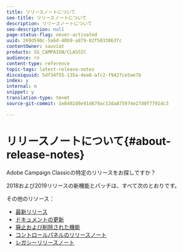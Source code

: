 ```yaml
---
title: リリースノートについて
seo-title: リリースノートについて
description: リリースノートについて
seo-description: null
page-status-flag: never-activated
uuid: 269d590c-5a6d-40b9-a879-02f5033863fc
contentOwner: sauviat
products: SG_CAMPAIGN/CLASSIC
audience: rn
content-type: reference
topic-tags: latest-release-notes
discoiquuid: 5df34f55-135a-4ea8-afc2-f9427ce5ae7b
index: y
internal: n
snippet: y
translation-type: tm+mt
source-git-commit: 1e8492d8e91d679ac13da875974e27d0f7791dc3

---
```



# リリースノートについて{#about-release-notes}

Adobe Campaign Classicの特定のリリースをお探しですか？

2018および2019リリースの新機能とパッチは、すべて次のとおりです。

その他のリソース：

* [最新リリース](../../rn/using/latest-release.md)
* [ドキュメントの更新](https://helpx.adobe.com/campaign/kb/v7-doc-updates.html)
* [廃止および削除された機能](https://helpx.adobe.com/campaign/kb/deprecated-and-removed-features.html)
* [コントロールパネルのリリースノート](https://docs.adobe.com/content/help/en/control-panel/using/release-notes.html)
* [レガシーリリースノート](https://docs.campaign.adobe.com/doc/AC/en/RN_legacy.html)